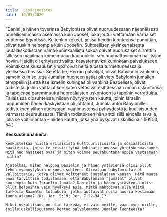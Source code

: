 ```yaml
---
title:  Lisäaineistoa
date:  10/01/2020
---
```


”Daniel ja hänen toverinsa Babylonissa olivat nuoruudessaan näennäisesti onnellisemmassa asemassa kuin Joosef, joka joutui viettämään varhaiset vuotensa Egyptissä. Kuitenkin kokeet, joissa heidän luonteensa punnittiin, olivat tuskin helpompia kuin Joosefin. Suhteellisen yksinkertaisesta juutalaiskodistaan nämä kuninkaallista sukua olevat nuorukaiset siirrettiin silloisen maailman komeimpaan kaupunkiin, sen huomattavimman hallitsijan hoviin. Heidät oli erityisesti valittu kasvatettaviksi kuninkaan palvelukseen. Voimakkaat kiusaukset ympäröivät heitä tuossa turmeltuneessa ja ylellisessä hovissa. Se että he, Herran palvelijat, olivat Babylonin vankeina, samoin kuin se, että Jumalan huoneen astiat oli viety Babylonin jumalien temppeliin ja että itse Is­raelin kuningas oli vankina Baabelissa, olivat todisteita, joihin voittajat kerskaten vetosivat esittäessään oman uskontonsa ja tapojensa paremmuutta heprealaisten uskontoon ja tapoihin verrattuina. Tällaisissa olosuhteissa, niiden nöyryytysten kautta, joihin Israelin luopuminen hänen käskyistään oli johtanut, Jumala antoi Babylonille todistuksen yliherruudestaan, vaatimustensa pyhyydestä ja kuuliaisuuden varmasta seu­rauksesta. Tämän todistuksen hän antoi sillä ai­noalla tavalla, jolla se voitiin antaa – niiden kautta, jotka yhä pysyivät uskollisina.” (EK 53, 54.)

**Keskustelunaiheita**

`Keskustelkaa niistä erilaisista kulttuurillisista ja sosiaalisista haasteista, joita te kristittyinä kohtaatte omassa yhteiskunnassanne. Mitä nuo haasteet ovat ja miten voimme seurakuntana oppia vastaamaan niihin?`

`Ajatelkaa, miten helppoa Danielin ja hänen ystäviensä olisi ollut tehdä myönnytyksiä uskonsa suhteen. Olivathan babylonialaiset valloittajia, jotka olivat voittaneet juutalaisen kansan. Mitä muuta enää tarvittiin todistamaan, että Babylo­nian ”jumalat” olivat suurempia kuin Israelin Jumala? Danielin ja hänen ystäviensä olisi ollut helpointa vain hyväksyä asia. Mitkä mahtoivat olla niitä tärkeitä Raamatun totuuksia, jotka auttoivat noita nuoria kestämään tuona aikana? (Ks. Jer. 5:19; Jer. 7:22–34.)?`

`Miksi uskollisuus on niin tärkeää, ei vain meille, vaan myös niille, joille uskollisuutemme kertoo palvelemamme Jumalan luonteesta?`